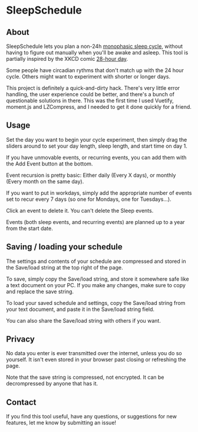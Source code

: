 # SleepSchedule
## About
SleepSchedule lets you plan a non-24h [monophasic sleep cycle](https://en.wikipedia.org/wiki/Biphasic_and_polyphasic_sleep), without having to figure out manually when you'll be awake and asleep. This tool is partially inspired by the XKCD comic [28-hour day](https://xkcd.com/320/).

Some people have circadian rythms that don't match up with the 24 hour cycle. Others might want to experiment with shorter or longer days.

This project is definitely a quick-and-dirty hack. There's very little error handling, the user experience could be better, and there's a bunch of questionable solutions in there. This was the first time I used Vuetify, moment.js and LZCompress, and I needed to get it done quickly for a friend.

## Usage
Set the day you want to begin your cycle experiment, then simply drag the sliders around to set your day length, sleep length, and start time on day 1.

If you have unmovable events, or recurring events, you can add them with the Add Event button at the bottom.

Event recursion is pretty basic: Either daily (Every X days), or monthly (Every month on the same day). 

If you want to put in workdays, simply add the appropriate number of events set to recur every 7 days (so one for Mondays, one for Tuesdays...).

Click an event to delete it. You can't delete the Sleep events.

Events (both sleep events, and recurring events) are planned up to a year from the start date.

## Saving / loading your schedule
The settings and contents of your schedule are compressed and stored in the Save/load string at the top right of the page.

To save, simply copy the Save/load string, and store it somewhere safe like a text document on your PC. If you make any changes, make sure to copy and replace the save string.

To load your saved schedule and settings, copy the Save/load string from your text document, and paste it in the Save/load string field.

You can also share the Save/load string with others if you want.

## Privacy
No data you enter is ever transmitted over the internet, unless you do so yourself. It isn't even stored in your browser past closing or refreshing the page.

Note that the save string is compressed, not encrypted. It can be decrompressed by anyone that has it.

## Contact
If you find this tool useful, have any questions, or suggestions for new features, let me know by submitting an issue!
